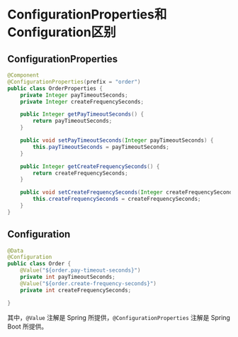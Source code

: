 # ConfigurationProperties和Configuration区别

## ConfigurationProperties

```java
@Component
@ConfigurationProperties(prefix = "order")
public class OrderProperties {
    private Integer payTimeoutSeconds;
    private Integer createFrequencySeconds;

    public Integer getPayTimeoutSeconds() {
        return payTimeoutSeconds;
    }

    public void setPayTimeoutSeconds(Integer payTimeoutSeconds) {
        this.payTimeoutSeconds = payTimeoutSeconds;
    }

    public Integer getCreateFrequencySeconds() {
        return createFrequencySeconds;
    }

    public void setCreateFrequencySeconds(Integer createFrequencySeconds) {
        this.createFrequencySeconds = createFrequencySeconds;
    }
}
```

## Configuration

```java
@Data
@Configuration
public class Order {
    @Value("${order.pay-timeout-seconds}")
    private int payTimeoutSeconds;
    @Value("${order.create-frequency-seconds}")
    private int createFrequencySeconds;

}
```

其中，<code>@Value</code> 注解是 Spring 所提供，<code>@ConfigurationProperties</code> 注解是 Spring Boot 所提供。
